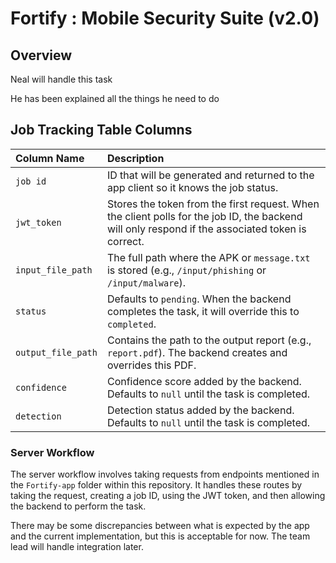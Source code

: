 # Fortify : Mobile Security Suite (v2.0)

## Overview

Neal will handle this task

He has been explained all the things he need to do

## Job Tracking Table Columns

| Column Name       | Description                                                                                                                                                                                                 |
| :---------------- | :---------------------------------------------------------------------------------------------------------------------------------------------------------------------------------------------------------- |
| `job id`          | ID that will be generated and returned to the app client so it knows the job status.                                                                                                                        |
| `jwt_token`       | Stores the token from the first request. When the client polls for the job ID, the backend will only respond if the associated token is correct.                                                             |
| `input_file_path` | The full path where the APK or `message.txt` is stored (e.g., `/input/phishing` or `/input/malware`).                                                                                                     |
| `status`          | Defaults to `pending`. When the backend completes the task, it will override this to `completed`.                                                                                                          |
| `output_file_path`| Contains the path to the output report (e.g., `report.pdf`). The backend creates and overrides this PDF.                                                                                                   |
| `confidence`      | Confidence score added by the backend. Defaults to `null` until the task is completed.                                                                                                                     |
| `detection`       | Detection status added by the backend. Defaults to `null` until the task is completed.                                                                                                                     |

### Server Workflow

The server workflow involves taking requests from endpoints mentioned in the `Fortify-app` folder within this repository. It handles these routes by taking the request, creating a job ID, using the JWT token, and then allowing the backend to perform the task.

There may be some discrepancies between what is expected by the app and the current implementation, but this is acceptable for now. The team lead will handle integration later.
